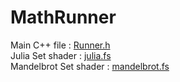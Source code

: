 # MathRunner

Main C++ file : <a href="https://github.com/JeanPascalEvette/MathRunner/blob/master/octet/src/examples/Runner/Runner.h">Runner.h</a><br/>
Julia Set shader : <a href="https://github.com/JeanPascalEvette/MathRunner/blob/master/octet/shaders/julia.fs">julia.fs</a><br/>
Mandelbrot Set shader : <a href="https://github.com/JeanPascalEvette/MathRunner/blob/master/octet/shaders/mandelbrot.fs">mandelbrot.fs</a>
